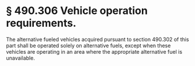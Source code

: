 # § 490.306   Vehicle operation requirements.

The alternative fueled vehicles acquired pursuant to section 490.302 of this part shall be operated solely on alternative fuels, except when these vehicles are operating in an area where the appropriate alternative fuel is unavailable. 




